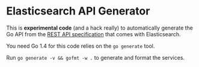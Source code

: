 # Elasticsearch API Generator

This is **experimental code** (and a hack really) to automatically generate
the Go API from the [REST API specification]((https://github.com/elasticsearch/elasticsearch/tree/master/rest-api-spec))
that comes with Elasticsearch.

You need Go 1.4 for this code relies on the `go generate` tool.

Run `go generate -v && gofmt -w .` to generate and format the services.

